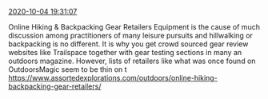 [2020-10-04 19:31:07](https://mstdn.social/@hill_wanderer/104978177520263009)

Online Hiking &amp; Backpacking Gear Retailers Equipment is the cause of much discussion among practitioners of many leisure pursuits and hillwalking or backpacking is no different. It is why you get crowd sourced gear review websites like Trailspace together with gear testing sections in many an outdoors magazine. However, lists of retailers like what was once found on OutdoorsMagic seem to be thin on t <a href="https://www.assortedexplorations.com/outdoors/online-hiking-backpacking-gear-retailers/" target="_blank" rel="nofollow noopener noreferrer" translate="no">https://www.assortedexplorations.com/outdoors/online-hiking-backpacking-gear-retailers/</a>